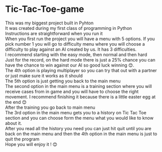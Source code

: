# Tic-Tac-Toe-game
This was my biggest project built in Pyhton   
It was created during my first class of programming in Python  
Instructions are straightforward when you run it  
When you first run the project you will have a menu with 5 options. If you pick number 1 you will go to difficulty menu where you will choose a difficulty to play against an AI created by us. It has 3 difficulties.    
I recommend starting with the easy mode, then normal and then hard   
Just for the record, on the hard mode there is just a 25% chance you can have the chance to win against our AI so good luck winning 😊.    
The 4th option is playing multiplayer so you can try that out with a partner or just make sure it works as it should    
The 5th option is just getting you back to the main menu    
The second option in the main menu is a training section where you will receive cases from in game and you will have to choose the right movement. I recommend finishing it because there is a little easter egg at the end 😊   
After the training you go back to main menu    
The 3rd option in the main menu gets you to a history on Tic Tac Toe section and you can choose form the menu what you would like to know about it.    
After you read all the history you need you can just hit quit until you are back on the main menu and then the 4th option in the main menu is just to quit the program    
Hope you will enjoy it ! 😊
